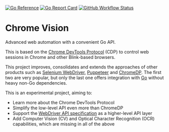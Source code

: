 [![Go Reference](https://pkg.go.dev/badge/github.com/daabr/chrome-vision.svg)](https://pkg.go.dev/github.com/daabr/chrome-vision)
[![Go Report Card](https://goreportcard.com/badge/github.com/daabr/chrome-vision)](https://goreportcard.com/report/github.com/daabr/chrome-vision)
[![GitHub Workflow Status](https://img.shields.io/github/workflow/status/daabr/chrome-vision/Go/main)](https://github.com/daabr/chrome-vision/actions/workflows/go.yml?query=branch:main)

# Chrome Vision

Advanced web automation with a convenient Go API.

This is based on the
[Chrome DevTools Protocol](https://chromedevtools.github.io/devtools-protocol)
(CDP) to control web sessions in Chrome and other Blink-based browsers.

This project improves, consolidates and extends the approaches of other
products such as [Selenium WebDriver](https://www.selenium.dev/documentation),
[Puppeteer](https://pptr.dev) and [ChromeDP](https://github.com/chromedp/chromedp).
The first two are very popular, but only the last one offers integration with
[Go](https://golang.org) without heavy non-Go dependencies.

This is an experimental project, aiming to:

* Learn more about the Chrome DevTools Protocol
* Simplify the low-level API even more than ChromeDP
* Support the [WebDriver API specification](https://www.w3.org/TR/webdriver)
  as a higher-level API layer
* Add Computer Vision (CV) and Optical Character Recognition (OCR) capabilities,
  which are missing in all of the above

